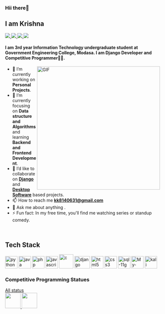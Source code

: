 <h3>Hii there👋</h3>
<h2>I am Krishna</h2>

<a href="https://github.com/krishna2808">
  <img src="https://img.shields.io/badge/@krishna-black?style=flat&logo=github"/>
</a>
<a href="https://twitter.com/__Krishna_singh">
  <img src="https://img.shields.io/badge/@krishna-black?style=flat&logo=twitter"/>
</a>
<a href="#">
  <img src="https://img.shields.io/badge/@krishna-black?style=flat&logo=linkedin"/>
</a>
<a href="#">
  <img src="https://img.shields.io/badge/@krishna-black?style=flat&logo=instagram"/>
</a>

#### I am 3rd year Information Technology undergraduate student at Government Engineering College, Modasa. I am Django Developer and Competitive Programmer👩‍💻.

<img align="right" alt="GIF" src="https://media.giphy.com/media/nGMnDqebzDcfm/giphy.gif" width="400px"/>

- 🔭 I’m currently working on **Personal Projects**. 
- 🌱 I’m currently focusing on **Data structure and Algorithms** and learning **Backend and Frontend Development**.
- 👯 I’d like to collaborate on  <a href="https://github.com/krishna2808/Django-Projects"> **Django** </a> and <a href="https://github.com/krishna2808/Desktop-Applications">**Desktop Software**</a> based projects.
- 📫 How to reach me **kk8140631@gmail.com**
- 💬 Ask me about anything .
- ⚡ Fun fact: In my free time, you'll find me watching series or standup comedy.

<br>
<h2 align="left">Tech Stack</h2>
<p align="left">
<img src="https://raw.githubusercontent.com/gilbarbara/logos/c122ccfcfdb15d9958a85696ff2460ac3b01f8ca/logos/python.svg" alt="python" width="40" height="40"/> 
<img src="https://miro.medium.com/max/700/1*iIXOmGDzrtTJmdwbn7cGMw.png" alt="java" width="40" height="40"/>   
<img src="https://vmssoftware.com/images/intro/product/php.svg" alt="php" width="40" height="40"/>
<img src="https://raw.githubusercontent.com/gilbarbara/logos/c122ccfcfdb15d9958a85696ff2460ac3b01f8ca/logos/javascript.svg" alt="javascript" width="40" height="40"/> 
<img src="https://cdn.iconscout.com/icon/free/png-512/c-programming-569564.png" alt="c" width="46" height="46"/>   
<img src="https://www.edgica.com/wp-content/files/django-logo-big.jpg" alt="django" width="50" height="40"/> 
<img src="https://raw.githubusercontent.com/gilbarbara/logos/c122ccfcfdb15d9958a85696ff2460ac3b01f8ca/logos/html-5.svg" alt="html5" width="40" height="40"/> 
<img src="https://raw.githubusercontent.com/gilbarbara/logos/c122ccfcfdb15d9958a85696ff2460ac3b01f8ca/logos/css-3.svg" alt="css3" width="40" height="40"/> 
<img src="https://dbatricksworld.com/wp-content/uploads/2014/04/oracle-11g-logo.png" alt="sql-11g" width="40" height="40"/>
<img src="https://raw.githubusercontent.com/gilbarbara/logos/master/logos/mysql.svg" alt="My-SQL" width="40" height="40"/> 
<img src="http://farsilinux.org/wp-content/uploads/2020/07/release-2020.2-kali-kde-dark-1536x864.png" alt="kali linux " width="40" height="40"/> 
</p>

### Competitive Programming Statues
<a href="https://www.stopstalk.com/user/profile/prince71048"> All status</a> <br>
<a href="https://www.hackerrank.com/__krishna_singh?hr_r=1"> <img src="https://repository-images.githubusercontent.com/231893793/cec60480-04a9-11eb-80c4-df7359d94047" width="50" height="50"/> <a> 
<a href="https://www.codechef.com/users/prince71048"><img src="https://miro.medium.com/max/333/1*1W0-bbmt4iiEpp_pPrS0VQ.png" width="50" height="50"/></a>  
